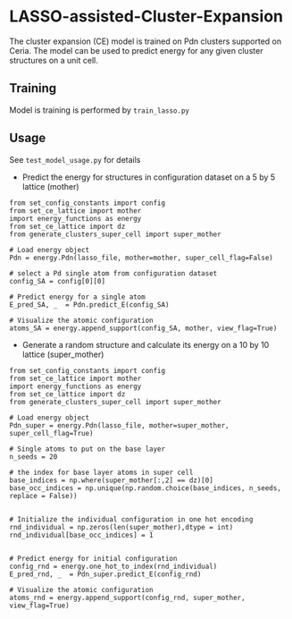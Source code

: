 # LASSO-assisted-Cluster-Expansion 
The cluster expansion (CE) model is trained on Pdn clusters supported on Ceria. The model can be used to predict energy for any given cluster structures on a unit cell. 

## Training 
Model is training is performed by `train_lasso.py` 

## Usage 
See `test_model_usage.py` for details

- Predict the energy for structures in configuration dataset on a 5 by 5 lattice (mother)
```
from set_config_constants import config
from set_ce_lattice import mother
import energy_functions as energy
from set_ce_lattice import dz
from generate_clusters_super_cell import super_mother

# Load energy object
Pdn = energy.Pdn(lasso_file, mother=mother, super_cell_flag=False)

# select a Pd single atom from configuration dataset
config_SA = config[0][0]

# Predict energy for a single atom
E_pred_SA, _  = Pdn.predict_E(config_SA)

# Visualize the atomic configuration
atoms_SA = energy.append_support(config_SA, mother, view_flag=True)
```

- Generate a random structure and calculate its energy on a 10 by 10 lattice (super_mother) 
```
from set_config_constants import config
from set_ce_lattice import mother
import energy_functions as energy
from set_ce_lattice import dz
from generate_clusters_super_cell import super_mother

# Load energy object
Pdn_super = energy.Pdn(lasso_file, mother=super_mother, super_cell_flag=True)

# Single atoms to put on the base layer
n_seeds = 20

# the index for base layer atoms in super cell
base_indices = np.where(super_mother[:,2] == dz)[0]
base_occ_indices = np.unique(np.random.choice(base_indices, n_seeds, replace = False))


# Initialize the individual configuration in one hot encoding
rnd_individual = np.zeros(len(super_mother),dtype = int)
rnd_individual[base_occ_indices] = 1


# Predict energy for initial configuration
config_rnd = energy.one_hot_to_index(rnd_individual)
E_pred_rnd, _  = Pdn_super.predict_E(config_rnd)

# Visualize the atomic configuration
atoms_rnd = energy.append_support(config_rnd, super_mother, view_flag=True)
```